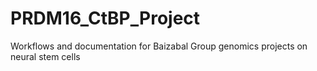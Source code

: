 # PRDM16_CtBP_Project
Workflows and documentation for Baizabal Group genomics projects on neural stem cells
